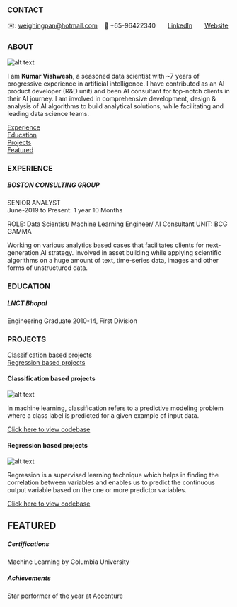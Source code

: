 <!-- CONTACT Section Starts -->
### CONTACT

<!-- Add your details -->
✉️: weighingpan@hotmail.com 
&nbsp;&nbsp; 📲 +65-96422340
&nbsp;&nbsp;&nbsp;&nbsp;&nbsp; [LinkedIn](https://www.linkedin.com/in/kumar-vishwesh-8b059170/) 
&nbsp;&nbsp;&nbsp;&nbsp;&nbsp; [Website](https://datasciencestunt.com/)
<!-- CONTACT Section Ends -->

<!-- ABOUT Section Starts -->
### ABOUT
<!-- Add link to your picture -->

![alt text](https://raw.githubusercontent.com/krvishwesh54/Kumar-Vishwesh/main/images/profile.jpg)

<!-- Add your details -->

I am __Kumar Vishwesh__, a seasoned data scientist with ~7 years of progressive experience in artificial intelligence. I have contributed as an AI product developer (R&D unit) and been AI consultant for top-notch clients in their AI journey. I am involved in comprehensive development, design & analysis of AI algorithms to build analytical solutions, while facilitating and leading data science teams.


<!-- Add link to the sections -->
[Experience](#experience) <br>
[Education](#education) <br>
[Projects](#projects) <br>
[Featured](#featured) <br> 

<!-- ABOUT Section Ends -->

<!-- EXPERIENCE Section Starts -->
### EXPERIENCE
<!-- Add your details -->
##### BOSTON CONSULTING GROUP
SENIOR ANALYST<br>
June-2019 to Present: 1 year 10 Months

ROLE: Data Scientist/ Machine Learning Engineer/ AI Consultant
UNIT: BCG GAMMA

Working on various analytics based cases that facilitates clients for next-generation AI strategy. Involved in asset building while applying scientific algorithms on a huge amount of text, time-series data, images and other forms of unstructured data.

<!-- EXPERIENCE Section Ends -->

<!-- EDUCATION Section Starts -->
### EDUCATION
<!-- Add your details -->
##### LNCT Bhopal
Engineering Graduate 2010-14, First Division

<!-- EDUCATION Section Ends -->

<!-- PROJECTS Section Starts -->
### PROJECTS
<!-- Add your details -->

[Classification based projects](#classification-based-projects) <br>
[Regression based projects](#regression-based-projects) <br>

<!-- Add your details -->

#### Classification based projects
![alt text](https://raw.githubusercontent.com/krvishwesh54/Kumar-Vishwesh/main/images/Classification.png)

In machine learning, classification refers to a predictive modeling problem where a class label is predicted for a given example of input data.

[Click here to view codebase](https://github.com/krvishwesh54/DataScience_DeepLearning_MachineLearning/tree/master/Classification)

#### Regression based projects
![alt text](https://raw.githubusercontent.com/krvishwesh54/Kumar-Vishwesh/main/images/Regression.jpg)

Regression is a supervised learning technique which helps in finding the correlation between variables and enables us to predict the continuous output variable based on the one or more predictor variables.

[Click here to view codebase](https://github.com/krvishwesh54/DataScience_DeepLearning_MachineLearning/tree/master/Regression)

<!-- PROJECTS Section Ends -->

<!-- FEATURED Section Starts -->
## FEATURED
<!-- Add your details -->
##### Certifications
Machine Learning by Columbia University

##### Achievements
Star performer of the year at Accenture
<!-- FEATURED Section Ends -->
